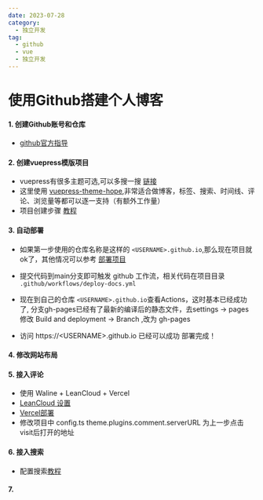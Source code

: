 ```yaml
---
date: 2023-07-28
category:
  - 独立开发
tag:
  - github
  - vue
  - 独立开发
---
```


# 使用Github搭建个人博客

#### 1. 创建Github账号和仓库

- [github官方指导](https://docs.github.com/zh/pages/quickstart)

#### 2. 创建vuepress模版项目

- vuepress有很多主题可选,可以多搜一搜 [链接](https://vuepress.vuejs.org/zh/theme/blog-theme.html#%E7%BD%91%E7%AB%99)
- 这里使用 [vuepress-theme-hope](https://theme-hope.vuejs.press/zh/),非常适合做博客，标签、搜索、时间线、评论、浏览量等都可以逐一支持（有额外工作量）
- 项目创建步骤 [教程](https://theme-hope.vuejs.press/zh/guide/get-started/install.html)

#### 3. 自动部署

- 如果第一步使用的仓库名称是这样的 `<USERNAME>.github.io`,那么现在项目就ok了，其他情况可以参考 [部署项目](https://theme-hope.vuejs.press/zh/cookbook/tutorial/deploy.html)

- 提交代码到main分支即可触发 github 工作流，相关代码在项目目录 `.github/workflows/deploy-docs.yml`
- 现在到自己的仓库 `<USERNAME>.github.io`查看Actions，这时基本已经成功了, 分支gh-pages已经有了最新的编译后的静态文件，去settings -> pages 修改 Build and deployment -> Branch ,改为 gh-pages
- 访问 https://\<USERNAME\>.github.io 已经可以成功  部署完成！

#### 4. 修改网站布局

#### 5. 接入评论

- 使用 Waline + LeanCloud + Vercel
- [LeanCloud 设置](https://plugin-comment2.vuejs.press/zh/guide/waline.html)
- [Vercel部署](https://waline.js.org/guide/deploy/vercel.html)
- 修改项目中 config.ts  theme.plugins.comment.serverURL 为上一步点击visit后打开的地址

#### 6. 接入搜索

- 配置搜索[教程](https://theme-hope.vuejs.press/zh/guide/feature/search.html)

#### 7.